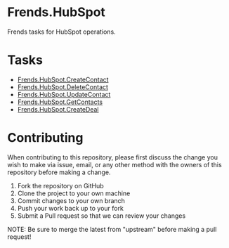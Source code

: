 # Frends.HubSpot

Frends tasks for HubSpot operations.

# Tasks

- [Frends.HubSpot.CreateContact](Frends.HubSpot.CreateContact/README.md)
- [Frends.HubSpot.DeleteContact](Frends.HubSpot.DeleteContact/README.md)
- [Frends.HubSpot.UpdateContact](Frends.HubSpot.UpdateContact/README.md)
- [Frends.HubSpot.GetContacts](Frends.HubSpot.GetContacts/README.md)
- [Frends.HubSpot.CreateDeal](Frends.HubSpot.CreateDeal/README.md)

# Contributing
When contributing to this repository, please first discuss the change you wish to make via issue, email, or any other method with the owners of this repository before making a change.

1. Fork the repository on GitHub
2. Clone the project to your own machine
3. Commit changes to your own branch
4. Push your work back up to your fork
5. Submit a Pull request so that we can review your changes

NOTE: Be sure to merge the latest from "upstream" before making a pull request!